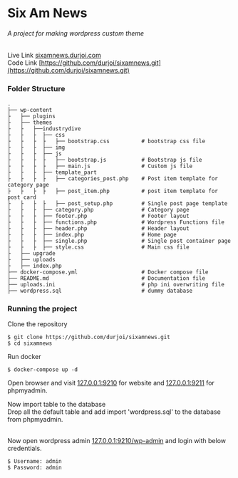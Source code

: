 # Six Am News
###### A project for making wordpress custom theme

Live Link [sixamnews.durjoi.com](http://sixamnews.durjoi.com) <br/>
Code Link [https://github.com/durjoi/sixamnews.git](https://github.com/durjoi/sixamnews.git)

### Folder Structure

    .
    ├── wp-content                  
    ├   ├── plugins
    ├   ├── themes
    ├   ├   ├──industrydive
    ├   ├   ├  ├── css
    ├   ├   ├  ├   ├── bootstrap.css          # bootstrap css file
    ├   ├   ├  ├── img
    ├   ├   ├  ├── js
    ├   ├   ├  ├   ├── bootstrap.js           # Bootstrap js file
    ├   ├   ├  ├   ├── main.js                # Custom js file
    ├   ├   ├  ├── template_part
    ├   ├   ├  ├   ├── categories_post.php    # Post item template for category page
    ├   ├   ├  ├   ├── post_item.php          # post item template for post card
    ├   ├   ├  ├   ├── post_setup.php         # Single post page template
    ├   ├   ├  ├── category.php               # Category page
    ├   ├   ├  ├── footer.php                 # Footer layout
    ├   ├   ├  ├── functions.php              # Wordpress Functions file
    ├   ├   ├  ├── header.php                 # Header layout
    ├   ├   ├  ├── index.php                  # Home page
    ├   ├   ├  ├── single.php                 # Single post container page
    ├   ├   ├  ├── style.css                  # Main css file
    ├   ├── upgrade
    ├   ├── uploads
    ├   ├── index.php
    ├── docker-compose.yml                    # Docker compose file
    ├── README.md                             # Documentation file
    ├── uploads.ini                           # php ini overwriting file
    ├── wordpress.sql                         # dummy database


### Running the project

Clone the repository

```
$ git clone https://github.com/durjoi/sixamnews.git
$ cd sixamnews
```
Run docker

```
$ docker-compose up -d
```

Open browser and visit [127.0.0.1:9210](http://127.0.0.1:9210) for website and [127.0.0.1:9211](http://127.0.0.1:9211) for phpmyadmin. <br/>

Now import table to the database <br/>
Drop all the default table and add import 'wordpress.sql' to the database from phpmyadmin. <br/> <br/>

Now open wordpress admin [127.0.0.1:9210/wp-admin](http://127.0.0.1:9210/wp-admin) and login with below credentials.

```
$ Username: admin
$ Password: admin
```

